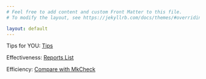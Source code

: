```yaml
---
# Feel free to add content and custom Front Matter to this file.
# To modify the layout, see https://jekyllrb.com/docs/themes/#overriding-theme-defaults

layout: default
---
```


Tips for YOU: [Tips](/tips)

Effectiveness: [Reports List](/list)

Efficiency: [Compare with MkCheck](/compare)